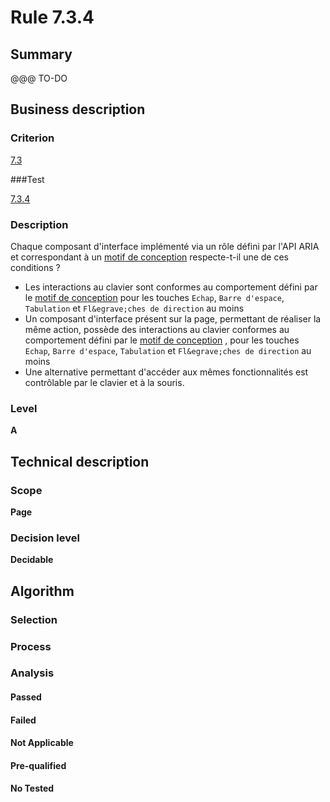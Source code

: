 # Rule 7.3.4

## Summary

@@@ TO-DO

## Business description

### Criterion

[7.3](http://references.modernisation.gouv.fr/sites/default/files/RGAA3_RC2-1/referentiel_technique.htm#crit-7-3)

###Test

[7.3.4](http://references.modernisation.gouv.fr/sites/default/files/RGAA3_RC2-1/referentiel_technique.htm#test-7-3-4)

### Description

Chaque composant d'interface impl&eacute;ment&eacute; via un r&ocirc;le d&eacute;fini par l'API ARIA et correspondant &agrave; un <a href="http://references.modernisation.gouv.fr/sites/default/files/RGAA3_RC2-1/glossaire.htm#mMotifConception">motif de conception</a> respecte-t-il une de ces conditions ? 
 
 * Les interactions au clavier sont conformes au comportement d&eacute;fini par le <a href="http://references.modernisation.gouv.fr/sites/default/files/RGAA3_RC2-1/glossaire.htm#mMotifConception">motif de conception</a> pour les touches `Echap`, `Barre d'espace`, `Tabulation` et `Fl&egrave;ches de direction` au moins 
 * Un composant d'interface pr&eacute;sent sur la page, permettant de r&eacute;aliser la m&ecirc;me action, poss&egrave;de des interactions au clavier conformes au comportement d&eacute;fini par le <a href="http://references.modernisation.gouv.fr/sites/default/files/RGAA3_RC2-1/glossaire.htm#mMotifConception">motif de conception</a> , pour les touches `Echap`, `Barre d'espace`, `Tabulation` et `Fl&egrave;ches de direction` au moins 
 * Une alternative permettant d'acc&eacute;der aux m&ecirc;mes fonctionnalit&eacute;s est contr&ocirc;lable par le clavier et &agrave; la souris. 


### Level

**A**

## Technical description

### Scope

**Page**

### Decision level

**Decidable**

## Algorithm

### Selection

### Process

### Analysis

#### Passed

#### Failed

#### Not Applicable

#### Pre-qualified

#### No Tested 






